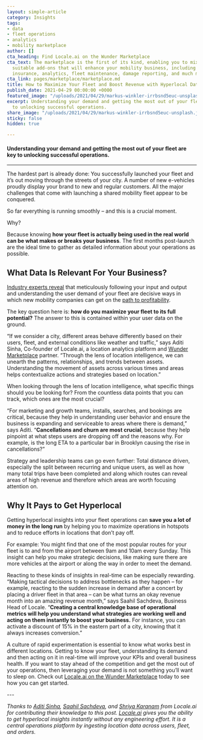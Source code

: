 ```yaml
---
layout: simple-article
category: Insights
tags:
- data
- fleet operations
- analytics
- mobility marketplace
author: []
cta_heading: Find Locale.ai on the Wunder Marketplace
cta_text: The marketplace is the first of its kind, enabling you to mix-and-match
  suitable add-ons that will enhance your mobility business, including solutions like
  insurance, analytics, fleet maintenance, damage reporting, and much more.
cta_link: pages/marketplace/marketplace.md
title: How to Maximize Your Fleet and Boost Revenue with Hyperlocal Data
publish_date: 2021-04-29 00:00:00 +0000
featured_image: "/uploads/2021/04/29/markus-winkler-irrbsnd5euc-unsplash.jpg"
excerpt: Understanding your demand and getting the most out of your fleet are key
  to unlocking successful operations.
share_image: "/uploads/2021/04/29/markus-winkler-irrbsnd5euc-unsplash.jpg"
sticky: false
hidden: true

---
```

#### Understanding your demand and getting the most out of your fleet are key to unlocking successful operations.

***

The hardest part is already done: You successfully launched your fleet and it’s out moving through the streets of your city. A number of new e-vehicles proudly display your brand to new and regular customers. All the major challenges that come with launching a shared mobility fleet appear to be conquered.

So far everything is running smoothly – and this is a crucial moment.

Why?

Because knowing **how your fleet is actually being used in the real world can be what makes or breaks your business**. The first months post-launch are the ideal time to gather as detailed information about your operations as possible.

## What Data Is Relevant For Your Business?

[Industry experts reveal](https://www.wundermobility.com/blog/can-new-mobility-become-profitable.html) that meticulously following your input and output and understanding the user demand of your fleet are decisive ways in which new mobility companies can get on the [path to profitability](https://www.wundermobility.com/blog/can-new-mobility-become-profitable.html).

The key question here is: **how do you maximize your fleet to its full potential?** The answer to this is contained within your user data on the ground.

“If we consider a city, different areas behave differently based on their users, fleet, and external conditions like weather and traffic,” says Aditi Sinha, Co-founder of Locale.ai, a location analytics platform and [Wunder Marketplace](https://www.wundermobility.com/marketplace/locale.ai) partner. “Through the lens of location intelligence, we can unearth the patterns, relationships, and trends between assets. Understanding the movement of assets across various times and areas helps contextualize actions and strategies based on location.”

When looking through the lens of location intelligence, what specific things should you be looking for? From the countless data points that you can track, which ones are the most crucial?

“For marketing and growth teams, installs, searches, and bookings are critical, because they help in understanding user behavior and ensure the business is expanding and serviceable to areas where there is demand,” says Aditi. “**Cancellations and churn are most crucial**, because they help pinpoint at what steps users are dropping off and the reasons why. For example, is the long ETA to a particular bar in Brooklyn causing the rise in cancellations?”

Strategy and leadership teams can go even further: Total distance driven, especially the split between recurring and unique users, as well as how many total trips have been completed and along which routes can reveal areas of high revenue and therefore which areas are worth focusing attention on.

## Why It Pays to Get Hyperlocal

Getting hyperlocal insights into your fleet operations can **save you a lot of money in the long run** by helping you to maximize operations in hotspots and to reduce efforts in locations that don’t pay off.

For example: You might find that one of the most popular routes for your fleet is to and from the airport between 9am and 10am every Sunday. This insight can help you make strategic decisions, like making sure there are more vehicles at the airport or along the way in order to meet the demand.

Reacting to these kinds of insights in real-time can be especially rewarding. “Making tactical decisions to address bottlenecks as they happen – for example, reacting to the sudden increase in demand after a concert by placing a driver fleet in that area – can be what turns an okay revenue month into an amazing revenue month,” says Saahil Sachdeva, Business Head of Locale. “**Creating a central knowledge base of operational metrics will help you understand what strategies are working well and acting on them instantly to boost your business.** For instance, you can activate a discount of 15% in the eastern part of a city, knowing that it always increases conversion.”

A culture of rapid experimentation is essential to know what works best in different locations. Getting to know your fleet, understanding its demand and then acting on it in real-time will improve your KPIs and overall business health. If you want to stay ahead of the competition and get the most out of your operations, then leveraging your demand is not something you’ll want to sleep on. Check out [Locale.ai on the Wunder Marketplace](https://www.wundermobility.com/marketplace/locale.ai) today to see how you can get started.

\---

_Thanks to_ [_Aditi Sinha_](https://www.linkedin.com/in/aditi-sinha-6b774ba9/)_,_ [_Saahil Sachdeva_](https://www.linkedin.com/in/saahil-sachdeva/)_, and_ [_Shriya Karanam_](https://www.linkedin.com/in/shriya-karanam-54009815a/) _from Locale.ai for contributing their knowledge to this post._ [_Locale.ai_](https://www.locale.ai/) _gives you the ability to get hyperlocal insights instantly without any engineering effort. It is a central operations platform by ingesting location data across users, fleet, and orders._